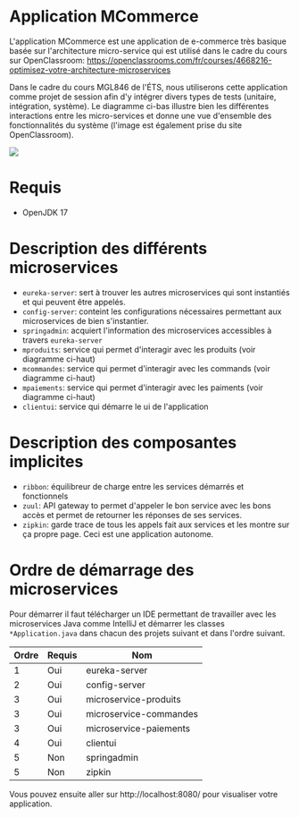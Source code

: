 # Application MCommerce

L'application MCommerce est une application de e-commerce très basique basée sur l'architecture micro-service qui est utilisé dans le cadre du cours sur OpenClassroom: https://openclassrooms.com/fr/courses/4668216-optimisez-votre-architecture-microservices

Dans le cadre du cours MGL846 de l'ÉTS, nous utiliserons cette application comme projet de session afin d'y intégrer divers types de tests (unitaire, intégration, système).
Le diagramme ci-bas illustre bien les différentes interactions entre les micro-services et donne une vue d'ensemble des fonctionnalités du système (l'image est également prise du site OpenClassroom).

![](https://user.oc-static.com/upload/2018/04/23/15245110970986_p01-figure20.png)

# Requis
- OpenJDK 17

# Description des différents microservices

- `eureka-server`: sert à trouver les autres microservices qui sont instantiés et qui peuvent être appelés.
- `config-server`: conteint les configurations nécessaires permettant aux microservices de bien s'instantier.
- `springadmin`: acquiert l'information des microservices accessibles à travers `eureka-server`
- `mproduits`: service qui permet d'interagir avec les produits (voir diagramme ci-haut)
- `mcommandes`: service qui permet d'interagir avec les commands (voir diagramme ci-haut)
- `mpaiements`: service qui permet d'interagir avec les paiments (voir diagramme ci-haut)
- `clientui`: service qui démarre le ui de l'application

# Description des composantes implicites

- `ribbon`: équilibreur de charge entre les services démarrés et fonctionnels
- `zuul`: API gateway to permet d'appeler le bon service avec les bons accès et permet de retourner les réponses de ses services.
- `zipkin`: garde trace de tous les appels fait aux services et les montre sur ça propre page. Ceci est une application autonome.

# Ordre de démarrage des microservices

Pour démarrer il faut télécharger un IDE permettant de travailler avec les microservices Java comme IntelliJ et démarrer les classes `*Application.java` dans chacun des projets suivant et dans l'ordre suivant.

| **Ordre** | **Requis** | **Nom**                |
|-----------|------------|------------------------|
| 1         | Oui        | eureka-server          |
| 2         | Oui        | config-server          |
| 3         | Oui        | microservice-produits  |
| 3         | Oui        | microservice-commandes |
| 3         | Oui        | microservice-paiements |
| 4         | Oui        | clientui               |
| 5         | Non        | springadmin            |
| 5         | Non        | zipkin                 |

Vous pouvez ensuite aller sur http://localhost:8080/ pour visualiser votre application.